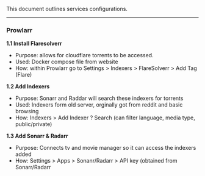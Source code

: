This document outlines services configurations.

---

### Prowlarr
**1.1 Install Flaresolverr**
- Purpose: allows for cloudflare torrents to be accessed.
- Used: Docker compose file from website
- How: within Prowlarr go to Settings > Indexers > FlareSolverr > Add Tag (Flare)

**1.2 Add Indexers**
- Purpose: Sonarr and Raddar will search these indexers for torrents
- Used: Indexers form old server, orginally got from reddit and basic browsing
- How: Indexers > Add Indexer ? Search (can filter language, media type, public/private)

**1.3 Add Sonarr & Radarr**
- Purpose: Connects tv and movie manager so it can access the indexers added
- How: Settings > Apps > Sonanr/Radarr > API key (obtained from Sonarr/Radarr
